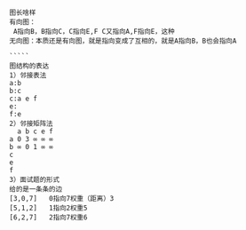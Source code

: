 

``````
图长啥样
有向图：
 A指向B，B指向C，C指向E,F C又指向A,F指向E，这种  
无向图：本质还是有向图，就是指向变成了互相的，就是A指向B，B也会指向A

`````
图结构的表达
1）邻接表法
a:b
b:c
c:a e f
e:
f:e
2）邻接矩阵法
  a b c e f
a 0 3 ∞ ∞ ∞ 
b ∞ 0 1 ∞ ∞  
c
e
f
3）面试题的形式
给的是一条条的边
[3,0,7]   0指向7权重（距离）3
[5,1,2]   1指向2权重5
[6,2,7]   2指向7权重6

